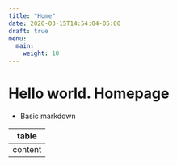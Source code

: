 ```yaml
---
title: "Home"
date: 2020-03-15T14:54:04-05:00
draft: true
menu:
  main:
    weight: 10
---
```


# Hello world. Homepage

* Basic markdown


| table |
|-------|
|content|


